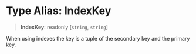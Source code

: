 # Type Alias: IndexKey

> **IndexKey**: readonly \[`string`, `string`\]

When using indexes the key is a tuple of the secondary key and the primary
key.

